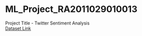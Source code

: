 # ML_Project_RA2011029010013
Project Title - Twitter Sentiment Analysis </br>
[Dataset Link](https://drive.google.com/file/d/1F-F4uOUIVpTatAkm-6biZpZ4AyiXqKqj/view?usp=sharing)
